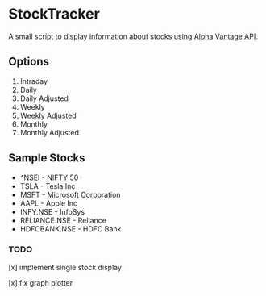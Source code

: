 # StockTracker

A small script to display information about stocks using [Alpha Vantage API](https://www.alphavantage.co/).

## Options

1. Intraday
2. Daily
3. Daily Adjusted
4. Weekly
5. Weekly Adjusted
6. Monthly
7. Monthly Adjusted

## Sample Stocks

* ^NSEI - NIFTY 50
* TSLA - Tesla Inc
* MSFT - Microsoft Corporation
* AAPL - Apple Inc
* INFY.NSE - InfoSys
* RELIANCE.NSE - Reliance
* HDFCBANK.NSE - HDFC Bank

### TODO

[x] implement single stock display

[x] fix graph plotter
